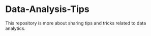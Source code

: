 # Data-Analysis-Tips
This repository is more about sharing tips and tricks related to data analytics.
